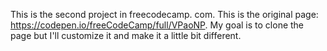 This is the second project in freecodecamp. com.
This is the original page: https://codepen.io/freeCodeCamp/full/VPaoNP.
My goal is to clone the page but I'll customize it and make it a little bit different.
